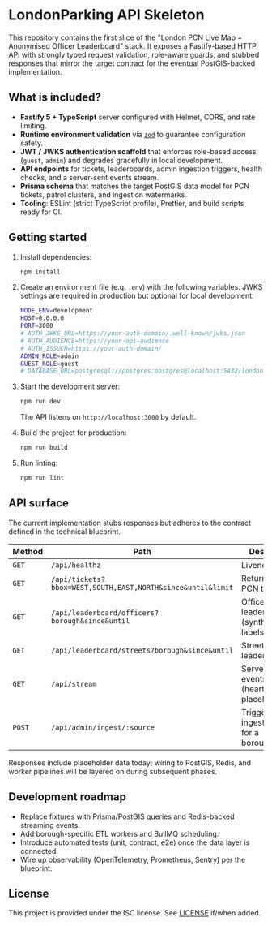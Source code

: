 # LondonParking API Skeleton

This repository contains the first slice of the "London PCN Live Map + Anonymised Officer Leaderboard" stack. It exposes a Fastify-based HTTP API with strongly typed request validation, role-aware guards, and stubbed responses that mirror the target contract for the eventual PostGIS-backed implementation.

## What is included?

- **Fastify 5 + TypeScript** server configured with Helmet, CORS, and rate limiting.
- **Runtime environment validation** via [`zod`](https://github.com/colinhacks/zod) to guarantee configuration safety.
- **JWT / JWKS authentication scaffold** that enforces role-based access (`guest`, `admin`) and degrades gracefully in local development.
- **API endpoints** for tickets, leaderboards, admin ingestion triggers, health checks, and a server-sent events stream.
- **Prisma schema** that matches the target PostGIS data model for PCN tickets, patrol clusters, and ingestion watermarks.
- **Tooling**: ESLint (strict TypeScript profile), Prettier, and build scripts ready for CI.

## Getting started

1. Install dependencies:

   ```bash
   npm install
   ```

2. Create an environment file (e.g. `.env`) with the following variables. JWKS settings are required in production but optional for local development:

   ```bash
   NODE_ENV=development
   HOST=0.0.0.0
   PORT=3000
   # AUTH_JWKS_URL=https://your-auth-domain/.well-known/jwks.json
   # AUTH_AUDIENCE=https://your-api-audience
   # AUTH_ISSUER=https://your-auth-domain/
   ADMIN_ROLE=admin
   GUEST_ROLE=guest
   # DATABASE_URL=postgresql://postgres:postgres@localhost:5432/londonparking
   ```

3. Start the development server:

   ```bash
   npm run dev
   ```

   The API listens on `http://localhost:3000` by default.

4. Build the project for production:

   ```bash
   npm run build
   ```

5. Run linting:

   ```bash
   npm run lint
   ```

## API surface

The current implementation stubs responses but adheres to the contract defined in the technical blueprint.

| Method | Path | Description | Auth |
| ------ | ---- | ----------- | ---- |
| `GET` | `/api/healthz` | Liveness probe | none |
| `GET` | `/api/tickets?bbox=WEST,SOUTH,EAST,NORTH&since&until&limit` | Returns filtered PCN tickets | `guest` |
| `GET` | `/api/leaderboard/officers?borough&since&until` | Officer leaderboard (synthetic labels) | `guest` |
| `GET` | `/api/leaderboard/streets?borough&since&until` | Street fallback leaderboard | `guest` |
| `GET` | `/api/stream` | Server-sent events channel (heartbeats + placeholders) | `guest` |
| `POST` | `/api/admin/ingest/:source` | Trigger an ingestion job for a borough/source | `admin` |

Responses include placeholder data today; wiring to PostGIS, Redis, and worker pipelines will be layered on during subsequent phases.

## Development roadmap

- Replace fixtures with Prisma/PostGIS queries and Redis-backed streaming events.
- Add borough-specific ETL workers and BullMQ scheduling.
- Introduce automated tests (unit, contract, e2e) once the data layer is connected.
- Wire up observability (OpenTelemetry, Prometheus, Sentry) per the blueprint.

## License

This project is provided under the ISC license. See [LICENSE](LICENSE) if/when added.
